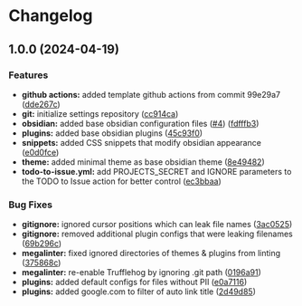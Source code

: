 # Changelog

## 1.0.0 (2024-04-19)


### Features

* **github actions:** added template github actions from commit 99e29a7 ([dde267c](https://github.com/genirohtea/obsidian-settings-template/commit/dde267c407512d682b109dec67ed792c224fa3e9))
* **git:** initialize settings repository ([cc914ca](https://github.com/genirohtea/obsidian-settings-template/commit/cc914ca81a5432f6e7e04a8d327c307d71ff5ec4))
* **obsidian:** added base obsidian configuration files ([#4](https://github.com/genirohtea/obsidian-settings-template/issues/4)) ([fdfffb3](https://github.com/genirohtea/obsidian-settings-template/commit/fdfffb31bfbcc78cf5c83493c9ffece01f1843ce))
* **plugins:** added base obsidian plugins ([45c93f0](https://github.com/genirohtea/obsidian-settings-template/commit/45c93f002e556782a95e09d7fc9c9d5d7c2623da))
* **snippets:** added CSS snippets that modify obsidian appearance ([e0d0fce](https://github.com/genirohtea/obsidian-settings-template/commit/e0d0fce2d1f0111d2057e233038dc30bf4d013ce))
* **theme:** added minimal theme as base obsidian theme ([8e49482](https://github.com/genirohtea/obsidian-settings-template/commit/8e49482a2eaba55bfbacfeba28e375a01e71fe9a))
* **todo-to-issue.yml:** add PROJECTS_SECRET and IGNORE parameters to the TODO to Issue action for better control ([ec3bbaa](https://github.com/genirohtea/obsidian-settings-template/commit/ec3bbaab9a668b174b90aeb4a567e2e1f6612f99))


### Bug Fixes

* **gitignore:** ignored cursor positions which can leak file names ([3ac0525](https://github.com/genirohtea/obsidian-settings-template/commit/3ac0525613490d62a7d54cf4852a0b3f840db5fb))
* **gitignore:** removed additional plugin configs that were leaking filenames ([69b296c](https://github.com/genirohtea/obsidian-settings-template/commit/69b296c87408823c56916a055578b4cf3f1b82f6))
* **megalinter:** fixed ignored directories of themes & plugins from linting ([375868c](https://github.com/genirohtea/obsidian-settings-template/commit/375868c1dbc4f5cf31ba883bbd0d7388e7e79e1f))
* **megalinter:** re-enable Trufflehog by ignoring .git path ([0196a91](https://github.com/genirohtea/obsidian-settings-template/commit/0196a917352a3d5e0105381596a2983c6bf316f1))
* **plugins:** added default configs for files without PII ([e0a7116](https://github.com/genirohtea/obsidian-settings-template/commit/e0a71163d75d2623ead7cb3162c26355d2849ba1))
* **plugins:** added google.com to filter of auto link title ([2d49d85](https://github.com/genirohtea/obsidian-settings-template/commit/2d49d851a86cfa0169f53e90e5337ba52b01886a))
